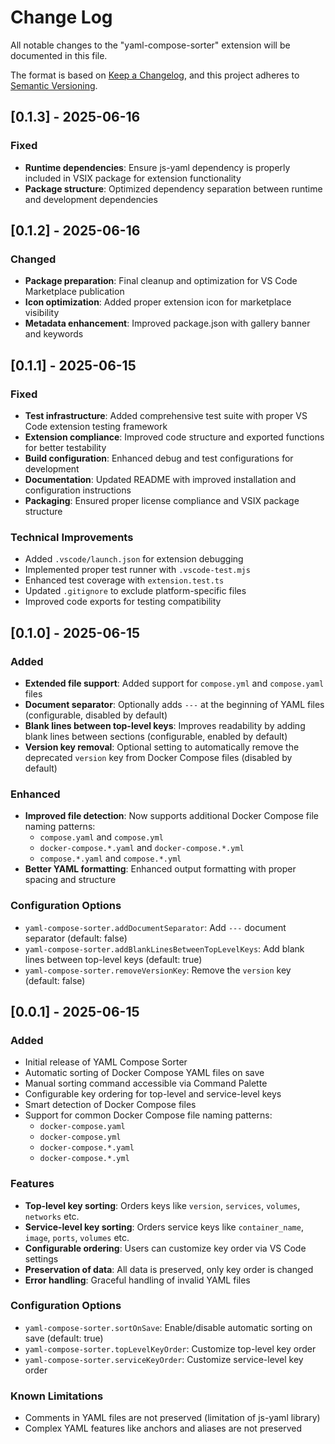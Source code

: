 # Change Log

All notable changes to the "yaml-compose-sorter" extension will be documented in this file.

The format is based on [Keep a Changelog](https://keepachangelog.com/en/1.0.0/),
and this project adheres to [Semantic Versioning](https://semver.org/spec/v2.0.0.html).

## [0.1.3] - 2025-06-16

### Fixed

- **Runtime dependencies**: Ensure js-yaml dependency is properly included in VSIX package for extension functionality
- **Package structure**: Optimized dependency separation between runtime and development dependencies

## [0.1.2] - 2025-06-16

### Changed

- **Package preparation**: Final cleanup and optimization for VS Code Marketplace publication
- **Icon optimization**: Added proper extension icon for marketplace visibility
- **Metadata enhancement**: Improved package.json with gallery banner and keywords

## [0.1.1] - 2025-06-15

### Fixed

- **Test infrastructure**: Added comprehensive test suite with proper VS Code extension testing framework
- **Extension compliance**: Improved code structure and exported functions for better testability
- **Build configuration**: Enhanced debug and test configurations for development
- **Documentation**: Updated README with improved installation and configuration instructions
- **Packaging**: Ensured proper license compliance and VSIX package structure

### Technical Improvements

- Added `.vscode/launch.json` for extension debugging
- Implemented proper test runner with `.vscode-test.mjs`
- Enhanced test coverage with `extension.test.ts`
- Updated `.gitignore` to exclude platform-specific files
- Improved code exports for testing compatibility

## [0.1.0] - 2025-06-15

### Added

- **Extended file support**: Added support for `compose.yml` and `compose.yaml` files
- **Document separator**: Optionally adds `---` at the beginning of YAML files (configurable, disabled by default)
- **Blank lines between top-level keys**: Improves readability by adding blank lines between sections (configurable, enabled by default)
- **Version key removal**: Optional setting to automatically remove the deprecated `version` key from Docker Compose files (disabled by default)

### Enhanced

- **Improved file detection**: Now supports additional Docker Compose file naming patterns:
  - `compose.yaml` and `compose.yml`
  - `docker-compose.*.yaml` and `docker-compose.*.yml`
  - `compose.*.yaml` and `compose.*.yml`
- **Better YAML formatting**: Enhanced output formatting with proper spacing and structure

### Configuration Options

- `yaml-compose-sorter.addDocumentSeparator`: Add `---` document separator (default: false)
- `yaml-compose-sorter.addBlankLinesBetweenTopLevelKeys`: Add blank lines between top-level keys (default: true)
- `yaml-compose-sorter.removeVersionKey`: Remove the `version` key (default: false)

## [0.0.1] - 2025-06-15

### Added

- Initial release of YAML Compose Sorter
- Automatic sorting of Docker Compose YAML files on save
- Manual sorting command accessible via Command Palette
- Configurable key ordering for top-level and service-level keys
- Smart detection of Docker Compose files
- Support for common Docker Compose file naming patterns:
  - `docker-compose.yaml`
  - `docker-compose.yml`
  - `docker-compose.*.yaml`
  - `docker-compose.*.yml`

### Features

- **Top-level key sorting**: Orders keys like `version`, `services`, `volumes`, `networks` etc.
- **Service-level key sorting**: Orders service keys like `container_name`, `image`, `ports`, `volumes` etc.
- **Configurable ordering**: Users can customize key order via VS Code settings
- **Preservation of data**: All data is preserved, only key order is changed
- **Error handling**: Graceful handling of invalid YAML files

### Configuration Options

- `yaml-compose-sorter.sortOnSave`: Enable/disable automatic sorting on save (default: true)
- `yaml-compose-sorter.topLevelKeyOrder`: Customize top-level key order
- `yaml-compose-sorter.serviceKeyOrder`: Customize service-level key order

### Known Limitations

- Comments in YAML files are not preserved (limitation of js-yaml library)
- Complex YAML features like anchors and aliases are not preserved
